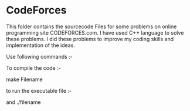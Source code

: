 # CodeForces
This folder contains the sourcecode Files for some problems on online
programming site CODEFORCES.com. I have used C++ language to solve these problems.
I did these problems to improve my coding skills and implementation of the ideas.

Use following commands :-

To compile the code :-

make Filename

to run the executable file :- 

and ./filename
